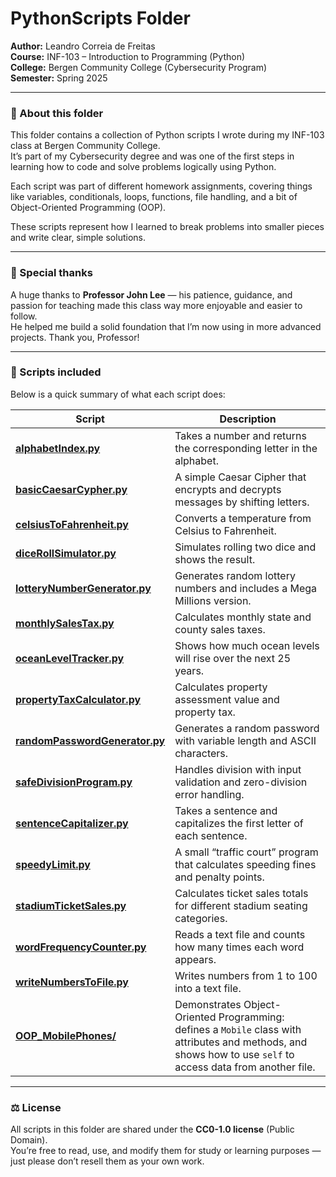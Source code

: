 # PythonScripts Folder

**Author:** Leandro Correia de Freitas  
**Course:** INF-103 – Introduction to Programming (Python)  
**College:** Bergen Community College (Cybersecurity Program)  
**Semester:** Spring 2025  

---

### 🧠 About this folder

This folder contains a collection of Python scripts I wrote during my INF-103 class at Bergen Community College.  
It’s part of my Cybersecurity degree and was one of the first steps in learning how to code and solve problems logically using Python.

Each script was part of different homework assignments, covering things like variables, conditionals, loops, functions, file handling, and a bit of Object-Oriented Programming (OOP).

These scripts represent how I learned to break problems into smaller pieces and write clear, simple solutions.

---

### 🙏 Special thanks

A huge thanks to **Professor John Lee** — his patience, guidance, and passion for teaching made this class way more enjoyable and easier to follow.  
He helped me build a solid foundation that I’m now using in more advanced projects. Thank you, Professor!

---

### 🧩 Scripts included

Below is a quick summary of what each script does:

| Script | Description |
|--------|--------------|
| [**alphabetIndex.py**](alphabetIndex.py) | Takes a number and returns the corresponding letter in the alphabet. |
| [**basicCaesarCypher.py**](basicCaesarCypher.py) | A simple Caesar Cipher that encrypts and decrypts messages by shifting letters. |
| [**celsiusToFahrenheit.py**](celsiusToFahrenheit.py) | Converts a temperature from Celsius to Fahrenheit. |
| [**diceRollSimulator.py**](diceRollSimulator.py) | Simulates rolling two dice and shows the result. |
| [**lotteryNumberGenerator.py**](lotteryNumberGenerator.py) | Generates random lottery numbers and includes a Mega Millions version. |
| [**monthlySalesTax.py**](monthlySalesTax.py) | Calculates monthly state and county sales taxes. |
| [**oceanLevelTracker.py**](oceanLevelTracker.py) | Shows how much ocean levels will rise over the next 25 years. |
| [**propertyTaxCalculator.py**](propertyTaxCalculator.py) | Calculates property assessment value and property tax. |
| [**randomPasswordGenerator.py**](randomPasswordGenerator.py) | Generates a random password with variable length and ASCII characters. |
| [**safeDivisionProgram.py**](safeDivisionProgram.py) | Handles division with input validation and zero-division error handling. |
| [**sentenceCapitalizer.py**](sentenceCapitalizer.py) | Takes a sentence and capitalizes the first letter of each sentence. |
| [**speedyLimit.py**](speedyLimit.py) | A small “traffic court” program that calculates speeding fines and penalty points. |
| [**stadiumTicketSales.py**](stadiumTicketSales.py) | Calculates ticket sales totals for different stadium seating categories. |
| [**wordFrequencyCounter.py**](wordFrequencyCounter.py) | Reads a text file and counts how many times each word appears. |
| [**writeNumbersToFile.py**](writeNumbersToFile.py) | Writes numbers from 1 to 100 into a text file. |
| [**OOP_MobilePhones/**](../OOP_MobilePhones) | Demonstrates Object-Oriented Programming: defines a `Mobile` class with attributes and methods, and shows how to use `self` to access data from another file. |


---

### ⚖️ License

All scripts in this folder are shared under the **CC0-1.0 license** (Public Domain).  
You’re free to read, use, and modify them for study or learning purposes — just please don’t resell them as your own work.
